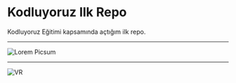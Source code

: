# Kodluyoruz Ilk Repo
Kodluyoruz Eğitimi kapsamında açtığım ilk repo.
***
![Lorem Picsum](https://picsum.photos/1080/1920)
***
![VR](https://images.pexels.com/photos/8728220/pexels-photo-8728220.jpeg?auto=compress&cs=tinysrgb&w=1260&h=750&dpr=1)
